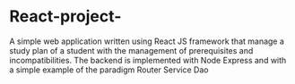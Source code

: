 # React-project-
A simple web application written using React JS framework that manage a study plan  of a student with the management of prerequisites and incompatibilities. The backend is implemented with Node Express and with a simple example of the paradigm Router Service Dao

